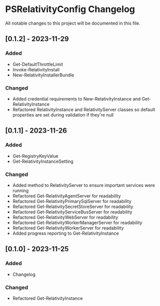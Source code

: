 # PSRelativityConfig Changelog

All notable changes to this project will be documented in this file.

## [0.1.2] - 2023-11-29

### Added
- Get-DefaultThrottleLimit
- Invoke-RelativityInstall
- New-RelativityInstallerBundle

### Changed
- Added credential requirements to New-RelativityInstance and Get-RelativityInstance
- Refactored RelativityInstance and RelativityServer classes so default properties are set during validation if they're null

## [0.1.1] - 2023-11-26

### Added
- Get-RegistryKeyValue
- Get-RelativityInstanceSetting

### Changed
- Added method to RelativityServer to ensure important services were running
- Refactored Get-RelativityAgentServer for readability
- Refactored Get-RelativityPrimarySqlServer for readability
- Refactored Get-RelativitySecretStoreServer for readability
- Refactored Get-RelativityServiceBusServer for readability
- Refactored Get-RelativityWebServer for readability
- Refactored Get-RelativityWorkerManagerServer for readability
- Refactored Get-RelativityWorkerServer for readability
- Added progress reporting to Get-RelativityInstance

## [0.1.0] - 2023-11-25

### Added
- Changelog

### Changed
- Refactored Get-RelativityInstance